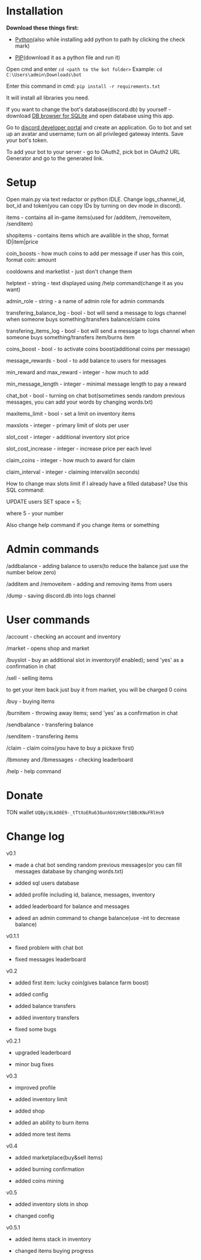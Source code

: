 # **Installation**

**Download these things first:**

- [Python](https://www.python.org/downloads/)(also while installing add python to path by clicking the check mark)
  
- [PIP](https://bootstrap.pypa.io/get-pip.py)(download it as a python file and run it)
  

Open cmd and enter ```cd <path to the bot folder>``` Example: ```cd C:\Users\admin\Downloads\bot```

Enter this command in cmd: ```pip install -r requirements.txt```

It will install all libraries you need.

If you want to change the bot's database(discord.db) by yourself - download [DB browser for SQLite](https://sqlitebrowser.org/dl/) and open database using this app.

Go to [discord developer portal](https://discord.com/developers/applications) and create an application. Go to bot and set up an avatar and username; turn on all privileged gateway intents. Save your bot's token.

To add your bot to your server - go to OAuth2, pick bot in OAuth2 URL Generator and go to the generated link.


# **Setup**

Open main.py via text redactor or python IDLE. Change logs_channel_id, bot_id and token(you can copy IDs by turning on dev mode in discord). 

items - contains all in-game items(used for /additem, /removeitem, /senditem)

shopitems - contains items which are availible in the shop, format ID|item|price

coin_boosts - how much coins to add per message if user has this coin, format coin: amount

cooldowns and marketlist - just don't change them

helptext - string - text displayed using /help command(change it as you want)

admin_role - string - a name of admin role for admin commands

transfering_balance_log - bool - bot will send a message to logs channel when someone buys something/transfers balance/claim coins

transfering_items_log - bool - bot will send a message to logs channel when someone buys something/transfers item/burns item

coins_boost - bool - to activate coins boost(additional coins per message)

message_rewards - bool - to add balance to users for messages

min_reward and max_reward - integer - how much to add

min_message_length - integer - minimal message length to pay a reward

chat_bot - bool - turning on chat bot(sometimes sends random previous messages, you can add your words by changing words.txt)

maxitems_limit - bool - set a limit on inventory items

maxslots - integer - primary limit of slots per user

slot_cost - integer - additional inventory slot price

slot_cost_increase - integer - increase price per each level

claim_coins - integer - how much to award for claim

claim_interval - integer - claiming interval(in seconds)

How to change max slots limit if I already have a filled database? Use this SQL command:

UPDATE users
SET space = 5;

where 5 - your number

Also change help command if you change items or something

# **Admin commands**

/addbalance <user> <amount> - adding balance to users(to reduce the balance just use the number below zero)

/additem <user> and /removeitem <user> - adding and removing items from users

/dump - saving discord.db into logs channel

# **User commands**

/account <user> - checking an account and inventory

/market - opens shop and market

/buyslot - buy an additional slot in inventory(if enabled); send 'yes' as a confirmation in chat

/sell <price> <item> - selling items

to get your item back just buy it from market, you will be charged 0 coins

/buy <id> - buying items

/burnitem - throwing away items; send 'yes' as a confirmation in chat 

/sendbalance <user> <amount> - transfering balance

/senditem <user> - transfering items

/claim - claim coins(you have to buy a pickaxe first)

/lbmoney <page> and /lbmessages <page> - checking leaderboard

/help - help command

# **Donate**

TON wallet
```UQByi9LkO8E9-_tTtXoERu638unhbVzHXet5BBcKNuFRlHs9```

# **Change log**

v0.1

- made a chat bot sending random previous messages(or you can fill messages database by changing words.txt)
  
- added sql users database
  
- added profile including id, balance, messages, inventory
  
- added leaderboard for balance and messages
  
- adeed an admin command to change balance(use -int to decrease balance)
  
v0.1.1

- fixed problem with chat bot
  
- fixed messages leaderboard
  
v0.2

- added first item: lucky coin(gives balance farm boost)
  
- added config
  
- added balance transfers
  
- added inventory transfers
  
- fixed some bugs
  
v0.2.1

- upgraded leaderboard
  
- minor bug fixes
  
v0.3

- improved profile
  
- added inventory limit
  
- added shop
  
- added an ability to burn items

- added more test items
  
v0.4

- added marketplace(buy&sell items)
  
- added burning confirmation
  
- added coins mining

v0.5

- added inventory slots in shop

- changed config

v0.5.1

- added items stack in inventory

- changed items buying progress
